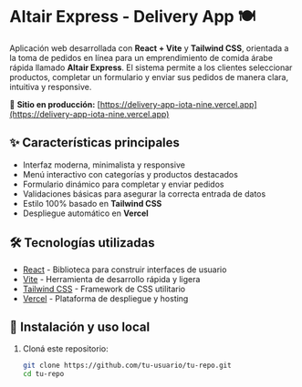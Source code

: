 # Altair Express - Delivery App 🍽️

Aplicación web desarrollada con **React + Vite** y **Tailwind CSS**, orientada a la toma de pedidos en línea para un emprendimiento de comida árabe rápida llamado **Altair Express**. El sistema permite a los clientes seleccionar productos, completar un formulario y enviar sus pedidos de manera clara, intuitiva y responsive.

🔗 **Sitio en producción:** [https://delivery-app-iota-nine.vercel.app](https://delivery-app-iota-nine.vercel.app)

## ✨ Características principales

- Interfaz moderna, minimalista y responsive
- Menú interactivo con categorías y productos destacados
- Formulario dinámico para completar y enviar pedidos
- Validaciones básicas para asegurar la correcta entrada de datos
- Estilo 100% basado en **Tailwind CSS**
- Despliegue automático en **Vercel**

## 🛠️ Tecnologías utilizadas

- [React](https://reactjs.org/) - Biblioteca para construir interfaces de usuario
- [Vite](https://vitejs.dev/) - Herramienta de desarrollo rápida y ligera
- [Tailwind CSS](https://tailwindcss.com/) - Framework de CSS utilitario
- [Vercel](https://vercel.com/) - Plataforma de despliegue y hosting

## 🚀 Instalación y uso local

1. Cloná este repositorio:
   ```bash
   git clone https://github.com/tu-usuario/tu-repo.git
   cd tu-repo

